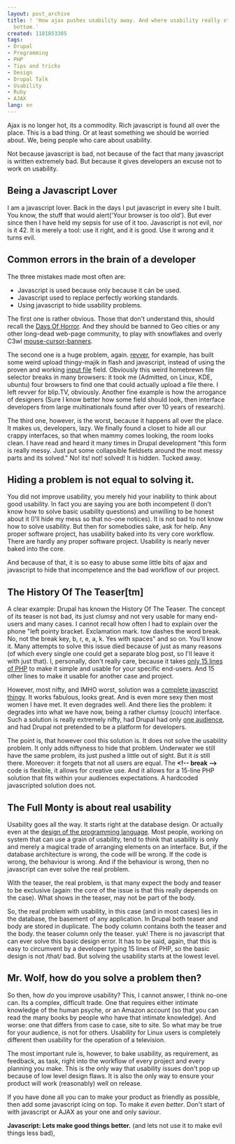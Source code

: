 ```yaml
---
layout: post_archive
title: ! 'How ajax pushes usability away. And where usability really starts: at the
  bottom.'
created: 1181853385
tags:
- Drupal
- Programming
- PHP
- Tips and tricks
- Design
- Drupal Talk
- Usability
- Ruby
- AJAX
lang: en
---
```

Ajax is no longer hot, its a commodity. Rich javascript is found all over the place. This is a bad thing. Or at least something we should be worried about. We, being people who care about usability.

Not because javascript is bad, not because of the fact that many javascript is written extremely bad. But because it gives developers an excuse not to work on usability.

## Being a Javascript Lover
I am a javascript lover. Back in the days I put javascript in every site I built. You know, the stuff that would alert('Your browser is too old'). But ever since then I have held my sepsis for use of it too. Javascript is not evil, nor is it 42. It is merely a tool: use it right, and it is good. Use it wrong and it turns evil.

## Common errors in the brain of a developer
The three mistakes made most often are:
* Javascript is used because only because it cán be used.
* Javascript used to replace perfectly working standards.
* Using javascript to hide usability problems.

The first one is rather obvious. Those that don't understand this, should recall the [Days Of Horror](http://www.jalix.org/ressources/internet/dhtml/_dynduo/dynduo/). And they should be banned to Geo cities or any other long-dead web-page community, to play with snowflakes and overly C3wl [mouse-cursor-banners](http://www.javascriptkit.com/script/script2/sparkler.shtml).

The second one is a huge problem, again. [revver](http://one.revver.com), for example, has built some weird upload thingy-majik in flash and javascript, instead of using the proven and working [input file](http://www.456bereastreet.com/lab/form_controls/file/) field. Obviously this weird homebrewn file selector breaks in many browsers: it took me (Admitted, on Linux, KDE, ubuntu) four browsers to find one that could actually upload a file there. I left revver for blip.TV, obviously.
Another fine example is how the arrogance of designers (Sure I know better how some field should look, then interface developers from large multinationals found after over 10 years of research).

The third one, however, is the worst, because it happens all over the place. It makes us, developers, lazy. We finally found a closet to hide all our crappy interfaces, so that when mammy comes looking, the room looks clean.
I have read and heard it many times in Drupal development "this form is really messy. Just put some collapsible fieldsets around the most messy parts and its solved." No! its! not! solved! It is hidden. Tucked away.

## Hiding a problem is not equal to solving it.
You did not improve usability, you merely hid your inability to think about good usability. In fact you are saying you are both incompetent (I don't know how to solve basic usability questions) and unwilling to be honest about it (I'll hide my mess so that no-one notices).
It is not bad to not know how to solve usability. But then for somebodies sake, ask for help.
Any proper software project, has usability baked into its very core workflow. There are hardly any proper software project. Usability is nearly never baked into the core.

And because of that, it is so easy to abuse some little bits of ajax and javascript to hide that incompetence and the bad workflow of our project.

## The History Of The Teaser[tm]
A clear example: Drupal has known the History Of The Teaser. The concept of its teaser is not bad, its just clumsy and not very usable for many end-users and many cases. I cannot recall how often I had to explain over the phone "left pointy bracket. Exclamation mark. tow dashes the word break. No, not the break key, b, r, e, a, k. Yes with spaces" and so on. You'll know it.
Many attempts to solve this issue died because of just as many reasons (of which every single one could get a separate blog post, so I'll leave it with just that).
I, personally, don't really care, because it takes [only 15 lines of PHP](http://snipplr.com/view/2865/drupal-formalter-for-a-separate-teaser-field/) to make it simple and usable for your specific end-users. And 15 other lines to make it usable for another case and project.

However, most nifty, and IMHO worst, solution was a [complete javascript thingy](http://drupal.org/node/107061). It works fabulous, looks great. And is even more sexy then most women I have met. It even degrades well. And there lies the problem:  it degrades into what we have now, being a rather clumsy (couch) interface. Such a solution is really extremely nifty, had Drupal had only [one audience](http://webschuur.com/publications/blogs/2006-12-26-the_cmc_and_cmf_landscape), and had Drupal not pretended to be a platform for developers.

The point is, that however cool this solution is. It does not solve the usability problem. It only adds niftyness to hide that problem. Underwater we still have the same problem, its just pushed a little out of sight. But it _is_ still there.
Moreover: it forgets that not all users are equal. The __&lt;!-- break --&gt;__ code is flexible, it allows for creative use. And it allows for a 15-line PHP solution that fits within your audiences expectations. A hardcoded javascripted solution does not.

## The Full Monty is about real usability
Usability goes all the way. It starts right at the database design. Or actually even at the [design of the programming language](http://www.artima.com/intv/ruby.html). Most people, working on system that can use a grain of usability, tend to think that usability is only and merely a magical trade of arranging elements on an interface.
But, if the database architecture is wrong, the code will be wrong. If the code is wrong, the behaviour is wrong. And if the behaviour is wrong, then no javascript can ever solve the real problem.

With the teaser, the real problem, is that many expect the body and teaser to be exclusive (again: the core of the issue is that this really depends on the case). What shows in the teaser, may not be part of the body.

So, the real problem with usability, in this case (and in most cases) lies in the database, the basement of any application. In Drupal both teaser and body are stored in duplicate. The body column contains both the teaser and the body. the teaser column only the teaser. yuk! There is no javascript that can ever solve this basic design error.
It has to be said, again, that this is easy to circumvent by a developer typing 15 lines of PHP, so the basic design is not /that/ bad. But solving the usability starts at the lowest level.

## Mr. Wolf, how do you solve a problem then?
So then, how _do_ you improve usability? This, I cannot answer, I think no-one can. Its a complex, difficult trade. One that requires either intimate knowledge of the human psyche, or an Amazon account (so that you can read the many books by people who have that intimate knowledge). And worse: one that differs from case to case, site to site. So what may be true for your audience, is not for others. Usability for Linux users is completely different then usability for the operation of a television.

The most important rule is, however, to bake usability, as requirement, as feedback, as task, right into the workflow of every project and every planning you make. This is the only way that usability issues don't pop up because of low level design flaws. It is also the only way to ensure your product will work (reasonably) well on release. 

If you have done all you can to make your product as friendly as possible, then add some javascript icing on top. To make it _even better_. Don't start of with javascript or AJAX as your one and only saviour.

__Javascript: Lets make good things better.__ (and lets not use it to make evil things less bad),
